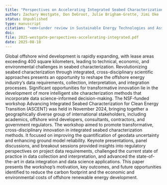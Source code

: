 ```yaml
---
title: "Perspectives on Accelerating Integrated Seabed Characterization for the Clean Energy Transition: Outcomes of a National Science Foundation Workshop"
author: Zachary Westgate, Don DeGroot, Julie Brigham-Grette, Jimi Oke
status: Unpublished
type: manuscript
citation: "<em>(under review in Sustainable Energy Technologies and Assessments)</em>"
doi: 
file: 2025-westgate-perspectives-accelerating-integrated.pdf
date: 2025-08-18
---
```



Global offshore wind development is rapidly expanding, with lease areas exceeding 400 square kilometers, leading to technical, economic, and environmental challenges in seabed characterization. Revolutionizing seabed characterization through integrated, cross-disciplinary scientific approaches presents an opportunity to reshape the offshore energy industry’s data requirements, collection, interpretation, and integration processes. Significant opportunities for transformative innovation lie in the development of more intelligent site characterization methods that incorporate data science-informed decision-making. The NSF-funded workshop Advancing Integrated Seabed Characterization for Clean Energy Transition (ASCENT) was held in November 2024, bringing together a geographically diverse group of international stakeholders, including academics, offshore wind developers, consultants, contractors, and government regulators. The workshop aimed to promote transformative, cross-disciplinary innovation in integrated seabed characterization methods. It focused on improving the quantification of geodata uncertainty and enhancing ground model reliability. Keynote presentations, panel discussions, and breakout sessions provided insights into regulatory perspectives on project data requirements, challenged the current state of practice in data collection and interpretation, and advanced the state-of-the-art in data integration and data science applications. This paper presents the workshop’s motivation, key outcomes, and future opportunities identified to reduce the carbon footprint and the economic and environmental costs of offshore renewable energy development.
